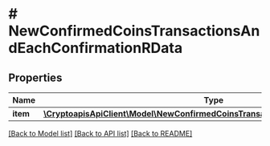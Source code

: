 # # NewConfirmedCoinsTransactionsAndEachConfirmationRData

## Properties

Name | Type | Description | Notes
------------ | ------------- | ------------- | -------------
**item** | [**\CryptoapisApiClient\Model\NewConfirmedCoinsTransactionsAndEachConfirmationRI**](NewConfirmedCoinsTransactionsAndEachConfirmationRI.md) |  |

[[Back to Model list]](../../README.md#models) [[Back to API list]](../../README.md#endpoints) [[Back to README]](../../README.md)
